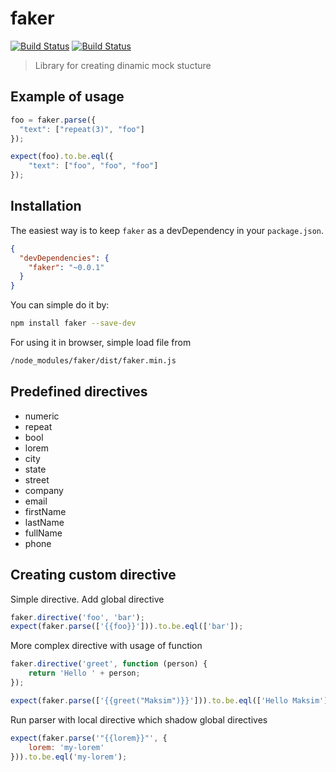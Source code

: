# faker

[![Build Status](https://travis-ci.org/maksimr/faker.png?branch=master)](https://travis-ci.org/maksimr/faker) [![Build Status](https://drone.io/github.com/maksimr/faker/status.png)](https://drone.io/github.com/maksimr/faker/latest)

> Library for creating dinamic mock stucture

## Example of usage

```javascript
foo = faker.parse({
  "text": ["repeat(3)", "foo"]
});

expect(foo).to.be.eql({
    "text": ["foo", "foo", "foo"]
});
```


## Installation

The easiest way is to keep `faker` as a devDependency in your `package.json`.
```json
{
  "devDependencies": {
    "faker": "~0.0.1"
  }
}
```

You can simple do it by:
```bash
npm install faker --save-dev
```

For using it in browser, simple load file from

```bash
/node_modules/faker/dist/faker.min.js
```


## Predefined directives

 * numeric
 * repeat
 * bool
 * lorem
 * city
 * state
 * street
 * company
 * email
 * firstName
 * lastName
 * fullName
 * phone

## Creating custom directive

Simple directive. Add global directive
```javascript
faker.directive('foo', 'bar');
expect(faker.parse(['{{foo}}'])).to.be.eql(['bar']);
```

More complex directive with usage of function
```javascript
faker.directive('greet', function (person) {
    return 'Hello ' + person;
});

expect(faker.parse(['{{greet("Maksim")}}'])).to.be.eql(['Hello Maksim']);
```

Run parser with local directive which shadow global directives
```javascript
expect(faker.parse('"{{lorem}}"', {
    lorem: 'my-lorem'
})).to.be.eql('my-lorem');
```
